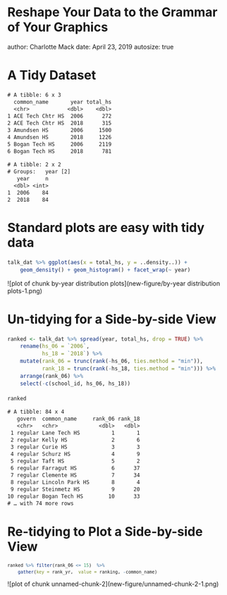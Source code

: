 Reshape Your Data to the  Grammar of Your Graphics
========================================================
author: Charlotte Mack
date: April 23, 2019
autosize: true


A Tidy Dataset
========================================================


```
# A tibble: 6 x 3
  common_name       year total_hs
  <chr>            <dbl>    <dbl>
1 ACE Tech Chtr HS  2006      272
2 ACE Tech Chtr HS  2018      315
3 Amundsen HS       2006     1500
4 Amundsen HS       2018     1226
5 Bogan Tech HS     2006     2119
6 Bogan Tech HS     2018      781
```

```
# A tibble: 2 x 2
# Groups:   year [2]
   year     n
  <dbl> <int>
1  2006    84
2  2018    84
```

Standard plots are easy with tidy data
========================================================

```r
talk_dat %>% ggplot(aes(x = total_hs, y = ..density..)) +
    geom_density() + geom_histogram() + facet_wrap(~ year) 
```

![plot of chunk by-year distribution plots](new-figure/by-year distribution plots-1.png)

Un-tidying for a Side-by-side View
========================================================


```r
ranked <- talk_dat %>% spread(year, total_hs, drop = TRUE) %>% 
    rename(hs_06 = `2006`, 
           hs_18 = `2018`) %>% 
    mutate(rank_06 = trunc(rank(-hs_06, ties.method = "min")), 
           rank_18 = trunc(rank(-hs_18, ties.method = "min"))) %>%
    arrange(rank_06) %>%
    select(-c(school_id, hs_06, hs_18))

ranked
```

```
# A tibble: 84 x 4
   govern  common_name     rank_06 rank_18
   <chr>   <chr>             <dbl>   <dbl>
 1 regular Lane Tech HS          1       1
 2 regular Kelly HS              2       6
 3 regular Curie HS              3       3
 4 regular Schurz HS             4       9
 5 regular Taft HS               5       2
 6 regular Farragut HS           6      37
 7 regular Clemente HS           7      34
 8 regular Lincoln Park HS       8       4
 9 regular Steinmetz HS          9      20
10 regular Bogan Tech HS        10      33
# … with 74 more rows
```

Re-tidying to Plot a Side-by-side View
========================================================

<small>

```r
ranked %>% filter(rank_06 <= 15)  %>% 
    gather(key = rank_yr,  value = ranking, -common_name)
```
</small>
![plot of chunk unnamed-chunk-2](new-figure/unnamed-chunk-2-1.png)
